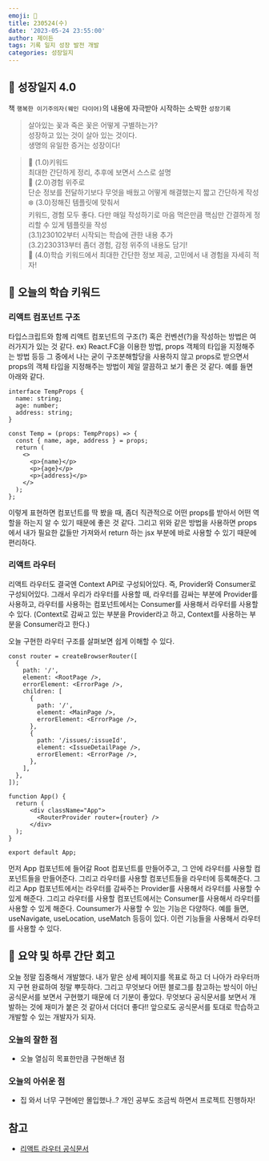```yaml
---
emoji: 🌱
title: 230524(수)
date: '2023-05-24 23:55:00'
author: 제이든
tags: 기록 일지 성장 발전 개발
categories: 성장일지
---
```


## 🎄 성장일지 4.0

책 `행복한 이기주의자(웨인 다이어)`의 내용에 자극받아 시작하는 소박한 `성장기록`

> 살아있는 꽃과 죽은 꽃은 어떻게 구별하는가?<br/>
> 성장하고 있는 것이 살아 있는 것이다.<br/>
> 생명의 유일한 증거는 성장이다!

> 🌳 (1.0)키워드<br/>
> 최대한 간단하게 정리, 추후에 보면서 스스로 설명<br/>
> 🍉 (2.0)경험 위주로<br/>
> 단순 정보를 전달하기보다 무엇을 배웠고 어떻게 해결했는지 짧고 간단하게 작성<br/>
> ❄️ (3.0)정해진 템플릿에 맞춰서<br/>
> 키워드, 경험 모두 좋다. 다만 매일 작성하기로 마음 먹은만큼 핵심만 간결하게 정리할 수 있게 템플릿을 작성<br/>
> (3.1)230102부터 시작되는 학습에 관한 내용 추가<br/>
> (3.2)230313부터 좀더 경험, 감정 위주의 내용도 담기!<br/>
> 🌾 (4.0)학습 키워드에서 최대한 간단한 정보 제공, 고민에서 내 경험을 자세히 적자!<br/>

## 🔑 오늘의 학습 키워드

### 리액트 컴포넌트 구조

타입스크립트와 함께 리액트 컴포넌트의 구조(?) 혹은 컨벤션(?)을 작성하는 방법은 여러가지가 있는 것 같다. ex) React.FC<type>을 이용한 방법, props 객체의 타입을 지정해주는 방법 등등
그 중에서 나는 굳이 구조분해할당을 사용하지 않고 props로 받으면서 props의 객체 타입을 지정해주는 방법이 제일 깔끔하고 보기 좋은 것 같다. 예를 들면 아래와 같다.

```tsx
interface TempProps {
  name: string;
  age: number;
  address: string;
}

const Temp = (props: TempProps) => {
  const { name, age, address } = props;
  return (
    <>
      <p>{name}</p>
      <p>{age}</p>
      <p>{address}</p>
    </>
  );
};
```

이렇게 표현하면 컴포넌트를 딱 봤을 때, 좀더 직관적으로 어떤 props를 받아서 어떤 역할을 하는지 알 수 있기 때문에 좋은 것 같다. 그리고 위와 같은 방법을 사용하면 props에서 내가 필요한 값들만 가져와서
return 하는 jsx 부분에 바로 사용할 수 있기 때문에 편리하다.

### 리액트 라우터

리액트 라우터도 결국엔 Context API로 구성되어있다. 즉, Provider와 Consumer로 구성되어있다. 그래서 우리가 라우터를 사용할 때, 라우터를 감싸는 부분에 Provider를 사용하고, 라우터를 사용하는
컴포넌트에서는 Consumer를 사용해서 라우터를 사용할 수 있다. (Context로 감싸고 있는 부분을 Provider라고 하고, Context를 사용하는 부분을 Consumer라고 한다.)

오늘 구현한 라우터 구조를 살펴보면 쉽게 이해할 수 있다.

```tsx
const router = createBrowserRouter([
  {
    path: '/',
    element: <RootPage />,
    errorElement: <ErrorPage />,
    children: [
      {
        path: '/',
        element: <MainPage />,
        errorElement: <ErrorPage />,
      },
      {
        path: '/issues/:issueId',
        element: <IssueDetailPage />,
        errorElement: <ErrorPage />,
      },
    ],
  },
]);

function App() {
  return (
      <div className="App">
        <RouterProvider router={router} />
      </div>
  );
}

export default App;
```

먼저 App 컴포넌트에 들어갈 Root 컴포넌트를 만들어주고, 그 안에 라우터를 사용할 컴포넌트들을 만들어준다. 그리고 라우터를 사용할 컴포넌트들을 라우터에 등록해준다. 
그리고 App 컴포넌트에서는 라우터를 감싸주는 Provider를 사용해서 라우터를 사용할 수 있게 해준다. 그리고 라우터를 사용할 컴포넌트에서는 Consumer를 사용해서 라우터를 사용할 수 있게 해준다.
Counsumer가 사용할 수 있는 기능은 다양하다. 예를 들면, useNavigate, useLocation, useMatch 등등이 있다. 이런 기능들을 사용해서 라우터를 사용할 수 있다. 

## 📝 요약 및 하루 간단 회고

오늘 정말 집중해서 개발했다. 내가 맡은 상세 페이지를 목표로 하고 더 나아가 라우터까지 구현 완료하여 정말 뿌듯하다. 그리고 무엇보다 어떤 블로그를 참고하는 방식이 아닌 공식문서를 보면서 구현했기 때문에
더 기분이 좋았다. 무엇보다 공식문서를 보면서 개발하는 것에 재미가 붙은 것 같아서 더더더 좋다!! 앞으로도 공식문서를 토대로 학습하고 개발할 수 있는 개발자가 되자.

### 오늘의 잘한 점

- 오늘 열심히 목표한만큼 구현해낸 점

### 오늘의 아쉬운 점

- 집 와서 너무 구현에만 몰입했나..? 개인 공부도 조금씩 하면서 프로젝트 진행하자!

## 참고

- [리액트 라우터 공식문서](https://reactrouter.com/en/main)

```toc

```
